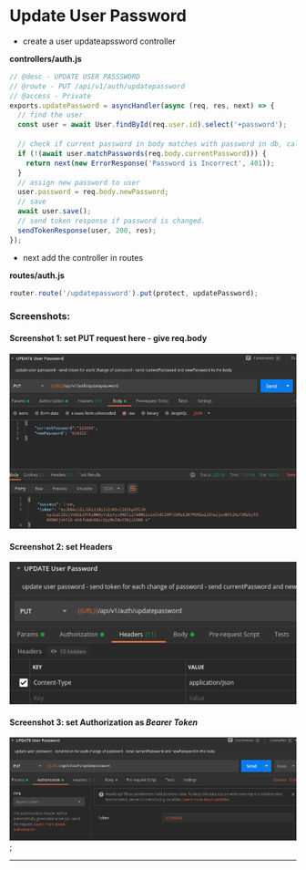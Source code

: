 # Update User Password

- create a user updateapssword controller

**controllers/auth.js**

```javascript
// @desc - UPDATE USER PASSSWORD
// @route - PUT /api/v1/auth/updatepassword
// @access - Private
exports.updatePassword = asyncHandler(async (req, res, next) => {
  // find the user
  const user = await User.findById(req.user.id).select('+password');

  // check if current password in body matches with password in db, call matchPassword method in middleware
  if (!(await user.matchPasswords(req.body.currentPassword))) {
    return next(new ErrorResponse('Password is Incorrect', 401));
  }
  // assign new password to user
  user.password = req.body.newPassword;
  // save
  await user.save();
  // send token response if password is changed.
  sendTokenResponse(user, 200, res);
});
```

- next add the controller in routes

**routes/auth.js**

```javascript
router.route('/updatepassword').put(protect, updatePassword);
```

### Screenshots:

#### Screenshot 1: set PUT request here - give req.body

![image](./screenshots/postman14.png 'image')

#### Screenshot 2: set Headers

![image](./screenshots/postman_17.png 'image')

#### Screenshot 3: set Authorization as _Bearer Token_

![image](./screenshots/postman_16.png 'image');

---

